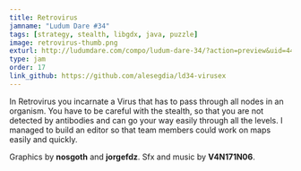 ```yaml
---
title: Retrovirus
jamname: "Ludum Dare #34"
tags: [strategy, stealth, libgdx, java, puzzle]
image: retrovirus-thumb.png
exturl: http://ludumdare.com/compo/ludum-dare-34/?action=preview&uid=44038
type: jam
order: 17
link_github: https://github.com/alesegdia/ld34-virusex
---
```


In Retrovirus you incarnate a Virus that has to pass through all nodes in an organism. You have to be careful
with the stealth, so that you are not detected by antibodies and can go your way easily through all the levels.
I managed to build an editor so that team members could work on maps easily and quickly.

Graphics by **nosgoth** and **jorgefdz**. Sfx and music by **V4N171N06**.
